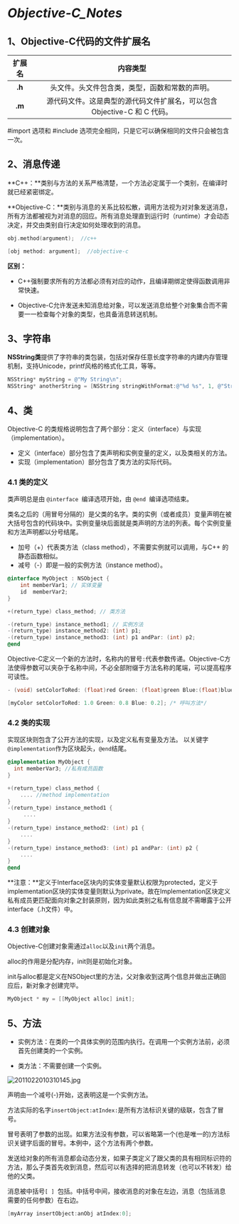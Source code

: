# *Objective-C_Notes*

## 1、Objective-C代码的文件扩展名

| 扩展名 |                           内容类型                           |
| :----: | :----------------------------------------------------------: |
| **.h** |        头文件。头文件包含类，类型，函数和常数的声明。        |
| **.m** | 源代码文件。这是典型的源代码文件扩展名，可以包含 Objective-C 和 C 代码。 |

\#import 选项和 #include 选项完全相同，只是它可以确保相同的文件只会被包含一次。



## 2、消息传递

**C++：**类别与方法的关系严格清楚，一个方法必定属于一个类别，在编译时就已经紧密绑定。

**Objective-C：**类别与消息的关系比较松散，调用方法视为对对象发送消息，所有方法都被视为对消息的回应。所有消息处理直到运行时（runtime）才会动态决定，并交由类别自行决定如何处理收到的消息。

```c++
obj.method(argument);  //c++
```

```objective-c
[obj method: argument];  //objective-c
```

**区别：**

- C++强制要求所有的方法都必须有对应的动作，且编译期绑定使得函数调用非常快速。

- Objective-C允许发送未知消息给对象，可以发送消息给整个对象集合而不需要一一检查每个对象的类型，也具备消息转送机制。



## 3、字符串

**NSString类**提供了字符串的类包装，包括对保存任意长度字符串的内建内存管理机制，支持Unicode，printf风格的格式化工具，等等。

```objective-c
NSString* myString = @"My String\n";
NSString* anotherString = [NSString stringWithFormat:@"%d %s", 1, @"String"];
```



## 4、类

Objective-C 的类规格说明包含了两个部分：定义（interface）与实现（implementation）。

- 定义（interface）部分包含了类声明和实例变量的定义，以及类相关的方法。
- 实现（implementation）部分包含了类方法的实际代码。

### 4.1 类的定义

类声明总是由 `@interface `编译选项开始，由 `@end `编译选项结束。

类名之后的（用冒号分隔的）是父类的名字。类的实例（或者成员）变量声明在被大括号包含的代码块中。实例变量块后面就是类声明的方法的列表。每个实例变量和方法声明都以分号结尾。

- 加号（+）代表类方法（class method），不需要实例就可以调用，与C++ 的静态函数相似。
- 减号（-）即是一般的实例方法（instance method）。

```objective-c
@interface MyObject : NSObject {
    int memberVar1; // 实体变量
    id  memberVar2;
}

+(return_type) class_method; // 类方法

-(return_type) instance_method1; // 实例方法
-(return_type) instance_method2: (int) p1;
-(return_type) instance_method3: (int) p1 andPar: (int) p2;
@end
```

Objective-C定义一个新的方法时，名称内的冒号`:`代表参数传递。Objective-C方法使得参数可以夹杂于名称中间，不必全部附缀于方法名称的尾端，可以提高程序可读性。

```objective-c
- (void) setColorToRed: (float)red Green: (float)green Blue:(float)blue; /* 宣告方法*/

[myColor setColorToRed: 1.0 Green: 0.8 Blue: 0.2]; /* 呼叫方法*/
```

### 4.2 类的实现

实现区块则包含了公开方法的实现，以及定义私有变量及方法。 以关键字`@implementation`作为区块起头，`@end`结尾。

```objective-c
@implementation MyObject {
  int memberVar3; //私有成员函数
}

+(return_type) class_method {
    .... //method implementation
}
-(return_type) instance_method1 {
     ....
}
-(return_type) instance_method2: (int) p1 {
    ....
}
-(return_type) instance_method3: (int) p1 andPar: (int) p2 {
    ....
}
@end
```

**注意：**定义于Interface区块内的实体变量默认权限为protected，定义于implementation区块的实体变量则默认为private。故在Implementation区块定义私有成员更匹配面向对象之封装原则，因为如此类别之私有信息就不需曝露于公开interface（.h文件）中。

### 4.3 创建对象

Objective-C创建对象需通过`alloc`以及`init`两个消息。

alloc的作用是分配内存，init则是初始化对象。 

init与alloc都是定义在NSObject里的方法，父对象收到这两个信息并做出正确回应后，新对象才创建完毕。

```objective-c
MyObject * my = [[MyObject alloc] init];
```

## 5、方法

- 实例方法：在类的一个具体实例的范围内执行。在调用一个实例方法前，必须首先创建类的一个实例。

- 类方法：不需要创建一个实例。

![2011022010310145.jpg](https://www.runoob.com/wp-content/uploads/2015/08/2011022010310145.jpg)

声明由一个减号(-)开始，这表明这是一个实例方法。

方法实际的名字`insertObject:atIndex:`是所有方法标识关键的级联，包含了冒号。

冒号表明了参数的出现。如果方法没有参数，可以省略第一个(也是唯一的)方法标识关键字后面的冒号。本例中，这个方法有两个参数。



发送给对象的所有消息都会动态分发，如果子类定义了跟父类的具有相同标识符的方法，那么子类首先收到消息，然后可以有选择的把消息转发（也可以不转发）给他的父类。

消息被中括号`[ ] `包括。中括号中间，接收消息的对象在左边，消息（包括消息需要的任何参数）在右边。

```objective-c
[myArray insertObject:anObj atIndex:0];
```

